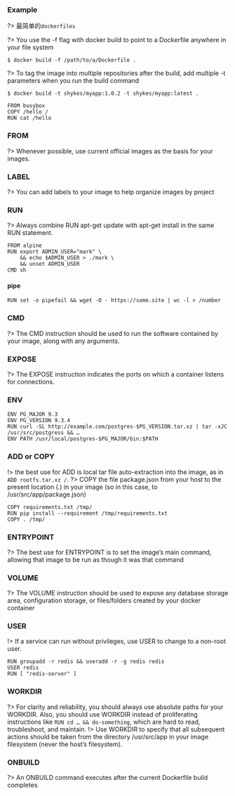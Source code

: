 ### Example
?> 最简单的`dockerfiles`

?> You use the -f flag with docker build to point to a Dockerfile anywhere in your file system

```
$ docker build -f /path/to/a/Dockerfile .
```

?> To tag the image into multiple repositories after the build, add multiple -t parameters when you run the build command

```
$ docker build -t shykes/myapp:1.0.2 -t shykes/myapp:latest .
```

```
FROM busybox
COPY /hello /
RUN cat /hello
```
### FROM
?> Whenever possible, use current official images as the basis for your images.
### LABEL
?> You can add labels to your image to help organize images by project
### RUN
?> Always combine RUN apt-get update with apt-get install in the same RUN statement.
```
FROM alpine
RUN export ADMIN_USER="mark" \
    && echo $ADMIN_USER > ./mark \
    && unset ADMIN_USER
CMD sh
```
#### pipe
```
RUN set -o pipefail && wget -O - https://some.site | wc -l > /number
```
### CMD
?> The CMD instruction should be used to run the software contained by your image, along with any arguments.
### EXPOSE
?> The EXPOSE instruction indicates the ports on which a container listens for connections. 
### ENV
```
ENV PG_MAJOR 9.3
ENV PG_VERSION 9.3.4
RUN curl -SL http://example.com/postgres-$PG_VERSION.tar.xz | tar -xJC /usr/src/postgress && …
ENV PATH /usr/local/postgres-$PG_MAJOR/bin:$PATH
```
### ADD or COPY
!> the best use for ADD is local tar file auto-extraction into the image, as in `ADD rootfs.tar.xz /`.
?> COPY the file package.json from your host to the present location (.) in your image (so in this case, to /usr/src/app/package.json)
```
COPY requirements.txt /tmp/
RUN pip install --requirement /tmp/requirements.txt
COPY . /tmp/
```
### ENTRYPOINT
?> The best use for ENTRYPOINT is to set the image’s main command, allowing that image to be run as though it was that command 
### VOLUME
?> The VOLUME instruction should be used to expose any database storage area, configuration storage, or files/folders created by your docker container
### USER
!> If a service can run without privileges, use USER to change to a non-root user.
```
RUN groupadd -r redis && useradd -r -g redis redis
USER redis
RUN [ "redis-server" ]
```
### WORKDIR
?> For clarity and reliability, you should always use absolute paths for your WORKDIR. Also, you should use WORKDIR instead of proliferating instructions like `RUN cd … && do-something`, which are hard to read, troubleshoot, and maintain.
!> Use WORKDIR to specify that all subsequent actions should be taken from the directory /usr/src/app in your image filesystem (never the host’s filesystem).
### ONBUILD
?> An ONBUILD command executes after the current Dockerfile build completes